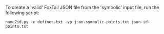 To create a 'valid' FoxTail JSON file from the 'symbolic' input file, run the following script:
```
name2id.py -c defines.txt -vp json-symbolic-points.txt json-id-points.txt
```

